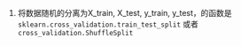 1. 将数据随机的分离为X_train, X_test, y_train, y_test，的函数是`sklearn.cross_validation.train_test_split` 或者` cross_validation.ShuffleSplit`

